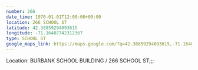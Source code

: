 ```yaml
---
number: 266
date_time: 1970-01-01T12:00:00+00:00
location: 266 SCHOOL ST
latitude: 42.38859294093615
longitude: -71.16407742312367
type: SCHOOL ST
google_maps_link: https://maps.google.com/?q=42.38859294093615,-71.16407742312367
---
```


Location: BURBANK SCHOOL BUILDING / 266 SCHOOL ST;;;

